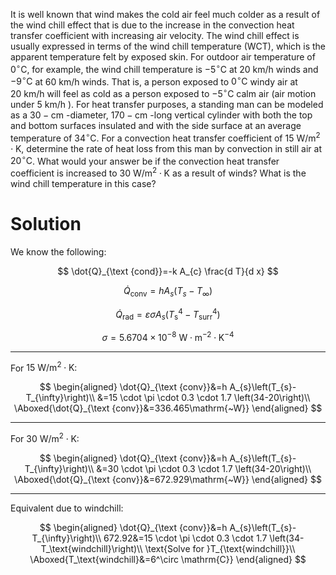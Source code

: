 It is well known that wind makes the cold air feel much colder as a
result of the wind chill effect that is due to the increase in the
convection heat transfer coefficient with increasing air velocity. The
wind chill effect is usually expressed in terms of the wind chill
temperature (WCT), which is the apparent temperature felt by exposed
skin. For outdoor air temperature of $0^{\circ} \mathrm{C}$, for
example, the wind chill temperature is $-5^{\circ} \mathrm{C}$ at
$20 \mathrm{~km} / \mathrm{h}$ winds and $-9^{\circ} \mathrm{C}$ at
$60 \mathrm{~km} / \mathrm{h}$ winds. That is, a person exposed to
$0^{\circ} \mathrm{C}$ windy air at $20 \mathrm{~km} / \mathrm{h}$ will
feel as cold as a person exposed to $-5^{\circ} \mathrm{C}$ calm air
(air motion under $5 \mathrm{~km} / \mathrm{h}$ ). For heat transfer
purposes, a standing man can be modeled as a $30-\mathrm{cm}$ -diameter,
$170-\mathrm{cm}$ -long vertical cylinder with both the top and bottom
surfaces insulated and with the side surface at an average temperature
of $34^{\circ} \mathrm{C}$. For a convection heat transfer coefficient
of $15 \mathrm{~W} / \mathrm{m}^{2} \cdot \mathrm{K}$, determine the
rate of heat loss from this man by convection in still air at
$20^{\circ} \mathrm{C}$. What would your answer be if the convection
heat transfer coefficient is increased to
$30 \mathrm{~W} / \mathrm{m}^{2} \cdot \mathrm{K}$ as a result of winds?
What is the wind chill temperature in this case?

# Solution

We know the following:

$$
\dot{Q}_{\text {cond}}=-k A_{c} \frac{d T}{d x}
$$

$$
\dot{Q}_{\text {conv}}=h A_{s}\left(T_{s}-T_{\infty}\right)
$$

$$
\dot{Q}_{\mathrm{rad}}=\varepsilon \sigma A_{s}\left(T_{\mathrm{s}}^{4}-T_{\mathrm{surr}}^{4}\right)
$$

$$
\sigma=5.6704 \times 10^{-8} \mathrm{~W} \cdot \mathrm{m}^{-2} \cdot \mathrm{K}^{-4}
$$

------------------------------------------------------------------------

For $15 \mathrm{~W} / \mathrm{m}^{2} \cdot \mathrm{K}$:

$$
\begin{aligned}
\dot{Q}_{\text {conv}}&=h A_{s}\left(T_{s}-T_{\infty}\right)\\
&=15 \cdot \pi \cdot 0.3 \cdot 1.7 \left(34-20\right)\\
\Aboxed{\dot{Q}_{\text {conv}}&=336.465\mathrm{~W}}
\end{aligned}
$$

------------------------------------------------------------------------

For $30 \mathrm{~W} / \mathrm{m}^{2} \cdot \mathrm{K}$:

$$
\begin{aligned}
\dot{Q}_{\text {conv}}&=h A_{s}\left(T_{s}-T_{\infty}\right)\\
&=30 \cdot \pi \cdot 0.3 \cdot 1.7 \left(34-20\right)\\
\Aboxed{\dot{Q}_{\text {conv}}&=672.929\mathrm{~W}}
\end{aligned}
$$

------------------------------------------------------------------------

Equivalent due to windchill:

$$
\begin{aligned}
\dot{Q}_{\text {conv}}&=h A_{s}\left(T_{s}-T_{\infty}\right)\\
672.92&=15 \cdot \pi \cdot 0.3 \cdot 1.7 \left(34-T_\text{windchill}\right)\\
\text{Solve for }T_{\text{windchill}}\\
\Aboxed{T_\text{windchill}&=6^\circ \mathrm{C}}
\end{aligned}
$$
